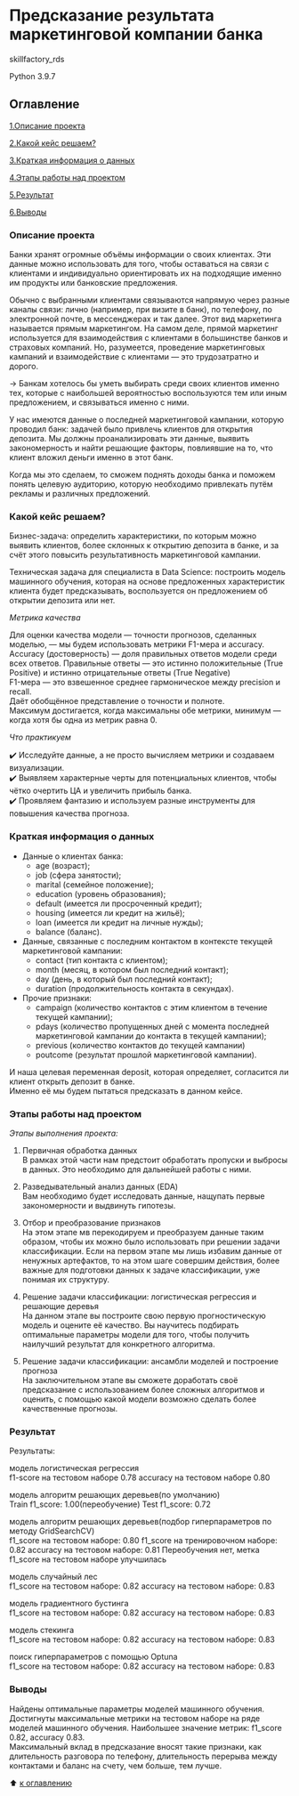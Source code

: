 # Предсказание результата маркетинговой компании банка

skillfactory_rds

Python 3.9.7

## Оглавление
[1.Описание проекта](https://github.com/PavelNovikov888/portfolio/tree/master/%D0%9F%D1%80%D0%B5%D0%B4%D1%81%D0%BA%D0%B0%D0%B7%D0%B0%D0%BD%D0%B8%D0%B5%20%D1%80%D0%B5%D0%B7%D1%83%D0%BB%D1%8C%D1%82%D0%B0%D1%82%D0%B0%20%D0%BC%D0%B0%D1%80%D0%BA%D0%B5%D1%82%D0%B8%D0%BD%D0%B3%D0%BE%D0%B2%D0%BE%D0%B9%20%D0%BA%D0%BE%D0%BC%D0%BF%D0%B0%D0%BD%D0%B8%D0%B8%20%D0%B1%D0%B0%D0%BD%D0%BA%D0%B0#%D0%BE%D0%BF%D0%B8%D1%81%D0%B0%D0%BD%D0%B8%D0%B5-%D0%BF%D1%80%D0%BE%D0%B5%D0%BA%D1%82%D0%B0)

[2.Какой кейс решаем?](https://github.com/PavelNovikov888/portfolio/tree/master/%D0%9F%D1%80%D0%B5%D0%B4%D1%81%D0%BA%D0%B0%D0%B7%D0%B0%D0%BD%D0%B8%D0%B5%20%D1%80%D0%B5%D0%B7%D1%83%D0%BB%D1%8C%D1%82%D0%B0%D1%82%D0%B0%20%D0%BC%D0%B0%D1%80%D0%BA%D0%B5%D1%82%D0%B8%D0%BD%D0%B3%D0%BE%D0%B2%D0%BE%D0%B9%20%D0%BA%D0%BE%D0%BC%D0%BF%D0%B0%D0%BD%D0%B8%D0%B8%20%D0%B1%D0%B0%D0%BD%D0%BA%D0%B0#%D0%BA%D0%B0%D0%BA%D0%BE%D0%B9-%D0%BA%D0%B5%D0%B9%D1%81-%D1%80%D0%B5%D1%88%D0%B0%D0%B5%D0%BC)

[3.Краткая информация о данных](https://github.com/PavelNovikov888/portfolio/tree/master/%D0%9F%D1%80%D0%B5%D0%B4%D1%81%D0%BA%D0%B0%D0%B7%D0%B0%D0%BD%D0%B8%D0%B5%20%D1%80%D0%B5%D0%B7%D1%83%D0%BB%D1%8C%D1%82%D0%B0%D1%82%D0%B0%20%D0%BC%D0%B0%D1%80%D0%BA%D0%B5%D1%82%D0%B8%D0%BD%D0%B3%D0%BE%D0%B2%D0%BE%D0%B9%20%D0%BA%D0%BE%D0%BC%D0%BF%D0%B0%D0%BD%D0%B8%D0%B8%20%D0%B1%D0%B0%D0%BD%D0%BA%D0%B0#%D0%BA%D1%80%D0%B0%D1%82%D0%BA%D0%B0%D1%8F-%D0%B8%D0%BD%D1%84%D0%BE%D1%80%D0%BC%D0%B0%D1%86%D0%B8%D1%8F-%D0%BE-%D0%B4%D0%B0%D0%BD%D0%BD%D1%8B%D1%85)

[4.Этапы работы над проектом](https://github.com/PavelNovikov888/portfolio/tree/master/%D0%9F%D1%80%D0%B5%D0%B4%D1%81%D0%BA%D0%B0%D0%B7%D0%B0%D0%BD%D0%B8%D0%B5%20%D1%80%D0%B5%D0%B7%D1%83%D0%BB%D1%8C%D1%82%D0%B0%D1%82%D0%B0%20%D0%BC%D0%B0%D1%80%D0%BA%D0%B5%D1%82%D0%B8%D0%BD%D0%B3%D0%BE%D0%B2%D0%BE%D0%B9%20%D0%BA%D0%BE%D0%BC%D0%BF%D0%B0%D0%BD%D0%B8%D0%B8%20%D0%B1%D0%B0%D0%BD%D0%BA%D0%B0#%D1%8D%D1%82%D0%B0%D0%BF%D1%8B-%D1%80%D0%B0%D0%B1%D0%BE%D1%82%D1%8B-%D0%BD%D0%B0%D0%B4-%D0%BF%D1%80%D0%BE%D0%B5%D0%BA%D1%82%D0%BE%D0%BC) 

[5.Результат](https://github.com/PavelNovikov888/portfolio/tree/master/%D0%9F%D1%80%D0%B5%D0%B4%D1%81%D0%BA%D0%B0%D0%B7%D0%B0%D0%BD%D0%B8%D0%B5%20%D1%80%D0%B5%D0%B7%D1%83%D0%BB%D1%8C%D1%82%D0%B0%D1%82%D0%B0%20%D0%BC%D0%B0%D1%80%D0%BA%D0%B5%D1%82%D0%B8%D0%BD%D0%B3%D0%BE%D0%B2%D0%BE%D0%B9%20%D0%BA%D0%BE%D0%BC%D0%BF%D0%B0%D0%BD%D0%B8%D0%B8%20%D0%B1%D0%B0%D0%BD%D0%BA%D0%B0#%D1%80%D0%B5%D0%B7%D1%83%D0%BB%D1%8C%D1%82%D0%B0%D1%82)

[6.Выводы](https://github.com/PavelNovikov888/portfolio/tree/master/%D0%9F%D1%80%D0%B5%D0%B4%D1%81%D0%BA%D0%B0%D0%B7%D0%B0%D0%BD%D0%B8%D0%B5%20%D1%80%D0%B5%D0%B7%D1%83%D0%BB%D1%8C%D1%82%D0%B0%D1%82%D0%B0%20%D0%BC%D0%B0%D1%80%D0%BA%D0%B5%D1%82%D0%B8%D0%BD%D0%B3%D0%BE%D0%B2%D0%BE%D0%B9%20%D0%BA%D0%BE%D0%BC%D0%BF%D0%B0%D0%BD%D0%B8%D0%B8%20%D0%B1%D0%B0%D0%BD%D0%BA%D0%B0#%D0%B2%D1%8B%D0%B2%D0%BE%D0%B4%D1%8B)


### Описание проекта
Банки хранят огромные объёмы информации о своих клиентах. Эти данные можно использовать для того, чтобы оставаться на связи с клиентами и индивидуально ориентировать их на подходящие именно им продукты или банковские предложения.

Обычно с выбранными клиентами связываются напрямую через разные каналы связи: лично (например, при визите в банк), по телефону, по электронной почте, в мессенджерах и так далее. Этот вид маркетинга называется прямым маркетингом. На самом деле, прямой маркетинг используется для взаимодействия с клиентами в большинстве банков и страховых компаний. Но, разумеется, проведение маркетинговых кампаний и взаимодействие с клиентами — это трудозатратно и дорого.

→ Банкам хотелось бы уметь выбирать среди своих клиентов именно тех, которые с наибольшей вероятностью воспользуются тем или иным предложением, и связываться именно с ними.

У нас имеются данные о последней маркетинговой кампании, которую проводил банк: задачей было привлечь клиентов для открытия депозита. Мы должны проанализировать эти данные, выявить закономерность и найти решающие факторы, повлиявшие на то, что клиент вложил деньги именно в этот банк. 

Когда мы это сделаем, то сможем поднять доходы банка и поможем понять целевую аудиторию, которую необходимо привлекать путём рекламы и различных предложений.

### Какой кейс решаем?

Бизнес-задача: определить характеристики, по которым можно выявить клиентов, более склонных к открытию депозита в банке, и за счёт этого повысить результативность маркетинговой кампании.

Техническая задача для специалиста в Data Science: построить модель машинного обучения, которая на основе предложенных характеристик клиента будет предсказывать, воспользуется он предложением об открытии депозита или нет.
 
*Метрика качества*

Для оценки качества модели — точности прогнозов, сделанных моделью, — мы будем использовать метрики F1-мера и accuracy.   
Accuracy (достоверность) — доля правильных ответов модели среди всех ответов. Правильные ответы — это истинно положительные (True Positive) и истинно отрицательные ответы (True Negative)  
F1-мера — это взвешенное среднее гармоническое между precision и recall.  
Даёт обобщённое представление о точности и полноте.  
Максимум достигается, когда максимальны обе метрики, минимум — когда хотя бы одна из метрик равна 0.  

*Что практикуем*

✔️ Исследуйте данные, а не просто вычисляем метрики и создаваем визуализации.  
✔️ Выявляем характерные черты для потенциальных клиентов, чтобы чётко очертить ЦА и увеличить прибыль банка.  
✔️ Проявляем фантазию и используем разные инструменты для повышения качества прогноза.  

### Краткая информация о данных

- Данные о клиентах банка:  
  - age (возраст);  
  - job (сфера занятости);  
  - marital (семейное положение);  
  - education (уровень образования);  
  - default (имеется ли просроченный кредит);  
  - housing (имеется ли кредит на жильё);  
  - loan (имеется ли кредит на личные нужды);  
  - balance (баланс).  
- Данные, связанные с последним контактом в контексте текущей маркетинговой кампании:  
  - contact (тип контакта с клиентом);  
  - month (месяц, в котором был последний контакт);  
  - day (день, в который был последний контакт);  
  - duration (продолжительность контакта в секундах).  
- Прочие признаки:  
  - campaign (количество контактов с этим клиентом в течение текущей кампании);  
  - pdays (количество пропущенных дней с момента последней маркетинговой кампании до контакта в текущей кампании);  
  - previous (количество контактов до текущей кампании)  
  - poutcome (результат прошлой маркетинговой кампании). 

И наша целевая переменная deposit, которая определяет, согласится ли клиент открыть депозит в банке.  
Именно её мы будем пытаться предсказать в данном кейсе.  

### Этапы работы над проектом

*Этапы выполнения проекта:*

1. Первичная обработка данных  
В рамках этой части нам предстоит обработать пропуски и выбросы в данных. Это необходимо для дальнейшей работы с ними.  

2. Разведывательный анализ данных (EDA)  
Вам необходимо будет исследовать данные, нащупать первые закономерности и выдвинуть гипотезы.  

3. Отбор и преобразование признаков  
На этом этапе мв перекодируем и преобразуем данные таким образом, чтобы их можно было использовать при решении задачи классификации. Если на первом этапе мы лишь избавим данные от ненужных артефактов, то на этом шаге совершим действия, более важные для подготовки данных к задаче классификации, уже понимая их структуру.  

4. Решение задачи классификации: логистическая регрессия и решающие деревья  
На данном этапе вы построите свою первую прогностическую модель и оцените её качество. Вы научитесь подбирать оптимальные параметры модели для того, чтобы получить наилучший результат для конкретного алгоритма.  

5. Решение задачи классификации: ансамбли моделей и построение прогноза  
На заключительном этапе вы сможете доработать своё предсказание с использованием более сложных алгоритмов и оценить, с помощью какой модели возможно сделать более качественные прогнозы. 

### Результат

Результаты:

модель логистическая регрессия  
f1-score на тестовом наборе 0.78
accuracy на тестовом наборе 0.80

модель алгоритм решающих деревьев(по умолчанию)  
Train f1_score: 1.00(переобучение)
Test f1_score: 0.72

модель алгоритм решающих деревьев(подбор гиперпараметров по методу GridSearchCV)  
f1_score на тестовом наборе: 0.80
f1_score на тренировочном наборе: 0.82
accuracy на тестовом наборе: 0.81
Переобучения нет, метка f1_score на тестовом наборе улучшилась

модель случайный лес  
f1_score на тестовом наборе: 0.82
accuracy на тестовом наборе: 0.83

модель градиентного бустинга   
f1_score на тестовом наборе: 0.82
accuracy на тестовом наборе: 0.83

модель стекинга  
f1_score на тестовом наборе: 0.82
accuracy на тестовом наборе: 0.83

поиск гиперпараметров с помощью Optuna  
f1_score на тестовом наборе: 0.82
accuracy на тестовом наборе: 0.83

### Выводы
Найдены оптимальные параметры моделей машинного обучения.  
Достигнуты максимальные метрики на тестовом наборе на ряде моделей машинного обучения. 
Наибольшее значение метрик: f1_score 0.82, accuracy 0.83.  
Максимальный вклад в предсказание вносят такие признаки, как длительность разговора по телефону, длительность перерыва между контактами и баланс на счету, чем больше, тем лучше.  


:arrow_up: [к оглавлению](https://github.com/PavelNovikov888/portfolio/tree/master/%D0%9F%D1%80%D0%B5%D0%B4%D1%81%D0%BA%D0%B0%D0%B7%D0%B0%D0%BD%D0%B8%D0%B5%20%D1%80%D0%B5%D0%B7%D1%83%D0%BB%D1%8C%D1%82%D0%B0%D1%82%D0%B0%20%D0%BC%D0%B0%D1%80%D0%BA%D0%B5%D1%82%D0%B8%D0%BD%D0%B3%D0%BE%D0%B2%D0%BE%D0%B9%20%D0%BA%D0%BE%D0%BC%D0%BF%D0%B0%D0%BD%D0%B8%D0%B8%20%D0%B1%D0%B0%D0%BD%D0%BA%D0%B0#%D0%BE%D0%B3%D0%BB%D0%B0%D0%B2%D0%BB%D0%B5%D0%BD%D0%B8%D0%B5)

